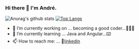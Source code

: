 
<!--![](https://github.com/AndrehW27/AndrehW27/blob/master/ReadmeImageGithub.jpg)

<img src="https://github.com/AndrehW27/AndrehW27/blob/master/ReadmeImageGithub.jpg" width="600" height="300" />
-->

### Hi there 👋 I'm André.

![Anurag's github stats](https://github-readme-stats.vercel.app/api?username=andrehw27&show_icons=true&theme=algolia) 
[![Top Langs](https://github-readme-stats.vercel.app/api/top-langs/?username=andrehw27&layout=compact&theme=algolia)](https://github.com/anuraghazra/github-readme-stats) 



- 🔭 I’m currently working on ... becoming a good coder...👨🏻‍💻
- 🌱 I’m currently learning ... Java and Angular...⌨️
- 📫 How to reach me: ... 👔[linkedin](https://www.linkedin.com/in/andrecarvalho3/)

  



<!--COMMENTS
https://github.com/anuraghazra/github-readme-stats#top-languages-card
-->



